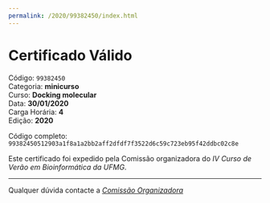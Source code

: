 ```yaml
---
permalink: /2020/99382450/index.html
---
```


# Certificado Válido

Código: `99382450`<br>
Categoria: **minicurso**<br>
Curso: **Docking molecular**<br>
Data: **30/01/2020**<br>
Carga Horária: **4**<br>
Edição: **2020**<br>


Código completo: `99382450512903a1f8a1a2bb2aff2dfdf7f3522d6c59c723eb95f42ddbc02c8e`


Este certificado foi expedido pela Comissão organizadora do *IV Curso de Verão em Bioinformática da UFMG*.

----

Qualquer dúvida contacte a [_Comissão Organizadora_](<mailto:cursobioinfoufmg@gmail.com$subject=[Certificados]>)

